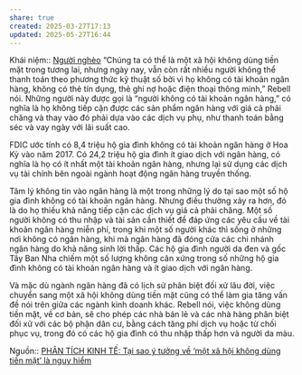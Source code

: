 ```yaml
---
share: true
created: 2025-03-27T17:13
updated: 2025-05-27T16:44
---
```

Khái niệm:: [Người nghèo](../../../%CE%9E%20Kh%C3%A1i%20ni%E1%BB%87m/Ng%C6%B0%E1%BB%9Di%20ngh%C3%A8o.md)
“Chúng ta có thể là một xã hội không dùng tiền mặt trong tương lai, nhưng ngày nay, vẫn còn rất nhiều người không thể thanh toán theo phương thức kỹ thuật số bởi vì họ không có tài khoản ngân hàng, không có thẻ tín dụng, thẻ ghi nợ hoặc điện thoại thông minh,” Rebell nói. Những người này được gọi là “người không có tài khoản ngân hàng,” có nghĩa là họ không tiếp cận được các sản phẩm ngân hàng với giá cả phải chăng và thay vào đó phải dựa vào các dịch vụ phụ, như thanh toán bằng séc và vay ngày với lãi suất cao.

FDIC ước tính có 8,4 triệu hộ gia đình không có tài khoản ngân hàng ở Hoa Kỳ vào năm 2017. Có 24,2 triệu hộ gia đình ít giao dịch với ngân hàng, có nghĩa là họ có ít nhất một tài khoản ngân hàng, nhưng lại sử dụng các dịch vụ tài chính bên ngoài ngành hoạt động ngân hàng truyền thống.

Tâm lý không tin vào ngân hàng là một trong những lý do tại sao một số hộ gia đình không có tài khoản ngân hàng. Nhưng điều thường xảy ra hơn, đó là do họ thiếu khả năng tiếp cận các dịch vụ giá cả phải chăng. Một số người không có thu nhập và tài sản cần thiết để đáp ứng các yêu cầu về tài khoản ngân hàng miễn phí, trong khi một số người khác thì sống ở những nơi không có ngân hàng, khi mà ngân hàng đã đóng cửa các chi nhánh ngân hàng do khả năng sinh lời thấp. Các hộ gia đình người da đen và gốc Tây Ban Nha chiếm một số lượng không cân xứng trong số những hộ gia đình không có tài khoản ngân hàng và ít giao dịch với ngân hàng.

Và mặc dù ngành ngân hàng đã có lịch sử phân biệt đối xử lâu đời, việc chuyển sang một xã hội không dùng tiền mặt cũng có thể làm gia tăng vấn đề nói trên giữa các ngành kinh doanh khác. Rebell nói, việc không dùng tiền mặt, về cơ bản, sẽ cho phép các nhà bán lẻ và các nhà hàng phân biệt đối xử với các bộ phận dân cư, bằng cách tăng phí dịch vụ hoặc từ chối phục vụ, trong đó có các hộ gia đình có thu nhập thấp hơn và người da màu.

Nguồn:: [PHÂN TÍCH KINH TẾ: Tại sao ý tưởng về ‘một xã hội không dùng tiền mặt’ là nguy hiểm](https://www.phantichkinhte123.com/2020/11/tai-sao-y-tuong-ve-mot-xa-hoi-khong.html)